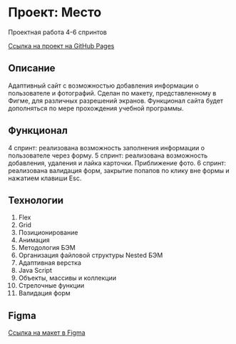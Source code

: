 # Проект: Место
Проектная работа 4-6 спринтов

[Ссылка на проект на GitHub Pages](https://varvaranamar.github.io/mesto/index.html)

## **Описание**

Адаптивный сайт с возможностью добавления информации о пользователе и фотографий.
Сделан по макету, представленному в Фигме, для различных разрешений экранов.
Функционал сайта будет дополняться по мере прохождения учебной программы. 

## **Функционал**
4 спринт: реализована возможность заполнения информации о пользователе через форму.
5 спринт: реализована возможность добавления, удаления и лайка карточки. Приближение фото.
6 спринт: реализована валидация форм, закрытие попапов по клику вне формы и нажатием клавиши Esc.

## **Технологии**

1. Flex
2. Grid
2. Позиционирование
4. Анимация
5. Методология БЭМ
6. Организация файловой структуры Nested БЭМ
7. Адаптивная верстка
8. Java Script
9. Объекты, массивы и коллекции
10. Стрелочные функции
11. Валидация форм

## **Figma**

[Ссылка на макет в Figma](https://www.figma.com/file/2cn9N9jSkmxD84oJik7xL7/JavaScript.-Sprint-4?node-id=0%3A1)
